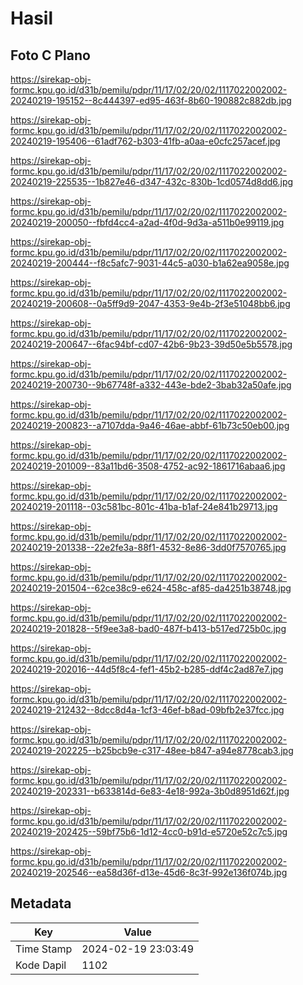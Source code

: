 # Hasil

## Foto C Plano

https://sirekap-obj-formc.kpu.go.id/d31b/pemilu/pdpr/11/17/02/20/02/1117022002002-20240219-195152--8c444397-ed95-463f-8b60-190882c882db.jpg

https://sirekap-obj-formc.kpu.go.id/d31b/pemilu/pdpr/11/17/02/20/02/1117022002002-20240219-195406--61adf762-b303-41fb-a0aa-e0cfc257acef.jpg

https://sirekap-obj-formc.kpu.go.id/d31b/pemilu/pdpr/11/17/02/20/02/1117022002002-20240219-225535--1b827e46-d347-432c-830b-1cd0574d8dd6.jpg

https://sirekap-obj-formc.kpu.go.id/d31b/pemilu/pdpr/11/17/02/20/02/1117022002002-20240219-200050--fbfd4cc4-a2ad-4f0d-9d3a-a511b0e99119.jpg

https://sirekap-obj-formc.kpu.go.id/d31b/pemilu/pdpr/11/17/02/20/02/1117022002002-20240219-200444--f8c5afc7-9031-44c5-a030-b1a62ea9058e.jpg

https://sirekap-obj-formc.kpu.go.id/d31b/pemilu/pdpr/11/17/02/20/02/1117022002002-20240219-200608--0a5ff9d9-2047-4353-9e4b-2f3e51048bb6.jpg

https://sirekap-obj-formc.kpu.go.id/d31b/pemilu/pdpr/11/17/02/20/02/1117022002002-20240219-200647--6fac94bf-cd07-42b6-9b23-39d50e5b5578.jpg

https://sirekap-obj-formc.kpu.go.id/d31b/pemilu/pdpr/11/17/02/20/02/1117022002002-20240219-200730--9b67748f-a332-443e-bde2-3bab32a50afe.jpg

https://sirekap-obj-formc.kpu.go.id/d31b/pemilu/pdpr/11/17/02/20/02/1117022002002-20240219-200823--a7107dda-9a46-46ae-abbf-61b73c50eb00.jpg

https://sirekap-obj-formc.kpu.go.id/d31b/pemilu/pdpr/11/17/02/20/02/1117022002002-20240219-201009--83a11bd6-3508-4752-ac92-1861716abaa6.jpg

https://sirekap-obj-formc.kpu.go.id/d31b/pemilu/pdpr/11/17/02/20/02/1117022002002-20240219-201118--03c581bc-801c-41ba-b1af-24e841b29713.jpg

https://sirekap-obj-formc.kpu.go.id/d31b/pemilu/pdpr/11/17/02/20/02/1117022002002-20240219-201338--22e2fe3a-88f1-4532-8e86-3dd0f7570765.jpg

https://sirekap-obj-formc.kpu.go.id/d31b/pemilu/pdpr/11/17/02/20/02/1117022002002-20240219-201504--62ce38c9-e624-458c-af85-da4251b38748.jpg

https://sirekap-obj-formc.kpu.go.id/d31b/pemilu/pdpr/11/17/02/20/02/1117022002002-20240219-201828--5f9ee3a8-bad0-487f-b413-b517ed725b0c.jpg

https://sirekap-obj-formc.kpu.go.id/d31b/pemilu/pdpr/11/17/02/20/02/1117022002002-20240219-202016--44d5f8c4-fef1-45b2-b285-ddf4c2ad87e7.jpg

https://sirekap-obj-formc.kpu.go.id/d31b/pemilu/pdpr/11/17/02/20/02/1117022002002-20240219-212432--8dcc8d4a-1cf3-46ef-b8ad-09bfb2e37fcc.jpg

https://sirekap-obj-formc.kpu.go.id/d31b/pemilu/pdpr/11/17/02/20/02/1117022002002-20240219-202225--b25bcb9e-c317-48ee-b847-a94e8778cab3.jpg

https://sirekap-obj-formc.kpu.go.id/d31b/pemilu/pdpr/11/17/02/20/02/1117022002002-20240219-202331--b633814d-6e83-4e18-992a-3b0d8951d62f.jpg

https://sirekap-obj-formc.kpu.go.id/d31b/pemilu/pdpr/11/17/02/20/02/1117022002002-20240219-202425--59bf75b6-1d12-4cc0-b91d-e5720e52c7c5.jpg

https://sirekap-obj-formc.kpu.go.id/d31b/pemilu/pdpr/11/17/02/20/02/1117022002002-20240219-202546--ea58d36f-d13e-45d6-8c3f-992e136f074b.jpg


## Metadata

| Key        | Value               |
| ---------- | ------------------- |
| Time Stamp | 2024-02-19 23:03:49 |
| Kode Dapil | 1102                |



